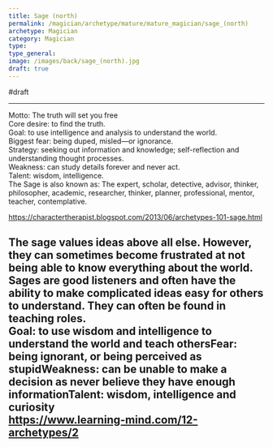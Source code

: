 ```yaml
---
title: Sage (north)
permalink: /magician/archetype/mature/mature_magician/sage_(north)
archetype: Magician
category: Magician
type: 
type_general: 
image: /images/back/sage_(north).jpg
draft: true
---
```

#draft   
  
---  
Motto: The truth will set you free  
Core desire: to find the truth.  
Goal: to use intelligence and analysis to understand the world.  
Biggest fear: being duped, misled—or ignorance.  
Strategy: seeking out information and knowledge; self-reflection and understanding thought processes.  
Weakness: can study details forever and never act.  
Talent: wisdom, intelligence.  
The Sage is also known as: The expert, scholar, detective, advisor, thinker, philosopher, academic, researcher, thinker, planner, professional, mentor, teacher, contemplative.  
   
https://charactertherapist.blogspot.com/2013/06/archetypes-101-sage.html  
  
The sage values ideas above all else. However, they can sometimes become frustrated at not being able to know everything about the world. Sages are good listeners and often have the ability to make complicated ideas easy for others to understand. They can often be found in teaching roles.  
Goal: to use wisdom and intelligence to understand the world and teach othersFear: being ignorant, or being perceived as stupidWeakness: can be unable to make a decision as never believe they have enough informationTalent: wisdom, intelligence and curiosity   
https://www.learning-mind.com/12-archetypes/2
---
